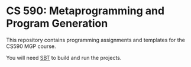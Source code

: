 CS 590: Metaprogramming and Program Generation
==============================================

This repository contains programming assignments
and templates for the CS590 MGP course.

You will need [SBT](http://www.scala-sbt.org) to
build and run the projects.